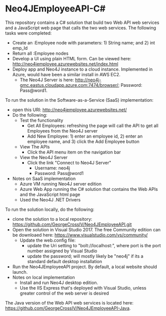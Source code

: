 # Neo4JEmployeeAPI-C#

This repository contains a C# solution that build two Web API web services and a JavaScript web page that calls the two web services.
The following tasks were completed:
  - Create an :Employee node with parameters: 1) String name; and 2) int emp_Id
  - Return all :Employee nodes
  - Develop a UI using plain HTML form. Can be viewed here: http://neo4jemployee.azurewebsites.net/index.html
  - Deploy app and Neo4J instance to a cloud instance. Implemented in Azure, would have been a similar install in AWS EC2.
    - The Neo4J Server is here: http://neo4j-gmc.eastus.cloudapp.azure.com:7474/browser/; Password: Pass@word1. 

To run the solution in the Software-as-a-Service (SaaS) implementation:
- open this URI: http://neo4jemployee.azurewebsites.net/
- Do the following:
  - Test the functionality
    - Get All Employees: refreshing the page will call the API to get all Employees from the Neo4J server
    - Add New Employee: 1) enter an employee id, 2) enter an employee name, and 3) click the Add Employee button
  - View The APIs
    - Click the API menu item on the navigation bar
  - View the Neo4J Server
    - Click the link "Connect to Neo4J Server"
      - Username: neo4j
      - Password: Pass@word1
- Notes on SaaS implementation
  - Azure VM running Neo4J server edition
  - Azure Web App running the C# solution that contains the Web APIs and the JavaScript html page
  - Used the Neo4J .NET Drivers

To run the solution locally, do the following:

- clone the solution to a local repository: https://github.com/GeorgeCrossIV/Neo4JEmployeeAPI.git
- Open the solution in Visual Studio 2017. The free Community edition can be downloaed here: https://www.visualstudio.com/vs/community/
  - Update the web.config file:
    - update the Uri setting to "bolt://localhost:<port>", where port is the port number assigned by Visual Studio
    - update the password; will mostly likely be "neo4j" if its a standard default desktop installation
- Run the Neo4JEmployeeAPI project. By default, a local website should launch. 
- Notes on local implementation
  - Install and run Neo4J desktop edition.
  - Use the IIS Express that's deployed with Visual Studio, unless greater control of the web server is desired
  
The Java version of the Web API web services is located here: https://github.com/GeorgeCrossIV/Neo4JEmployeeAPI-Java.



